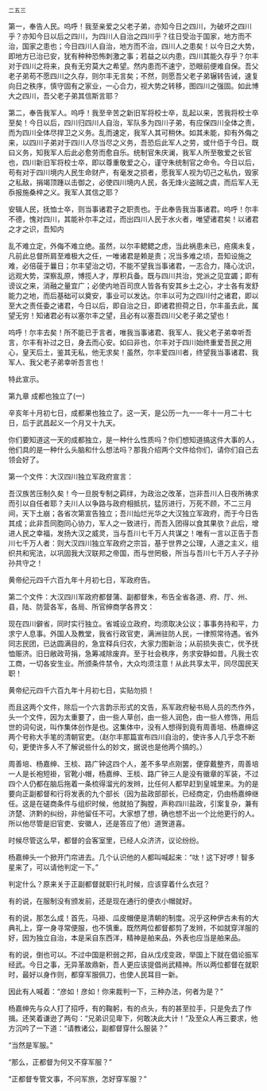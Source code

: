     二五三 

   第一，奉告人民。呜呼！我至亲爱之父老子弟，亦知今日之四川，为破坏之四川乎？亦知今日以后之四川，为四川人自治之四川乎？往日受治于国家，地方而不治，国家之患也；今日四川人自治，地方而不治，四川人之患矣！以今日之大势，即地方已治已安，犹有种种恐怖刺激之事；若益之以内患，四川其能久存乎？尔丰对于四川之将来，良有无穷莫大之希望。然内患而不速宁，恐眼前便难自保。吾父老子弟苟不愿四川之久存，则尔丰无言矣；不然，则愿吾父老子弟辗转告诫，速复向日之秩序，慎守固有之家业，一心合力，视大势之转移，图四川之强固。如此博大之四川，吾父老子弟其信斯言耶？

   第二，奉告我军人。呜呼！我至辛苦之新旧军将校士卒，乱起以来，苦我将校士卒至矣！今日以后，四川归四川人自治，军队多为四川子弟，有应保四川全体之责，而为四川全体尽捍卫之义务。乱而速定，我军人其可稍休。如其未能，抑有外侮之来，以四川子弟对于四川人尽当尽之义务，吾恐后此军人之劳，或什佰于今日。既曰义务，知我军人后此必愈劳而愈自乐。统制官朱庆澜，我军人所至敬爱之长官也，四川新旧军将校士卒，即以尊重敬爱之心，谨守朱统制官之命令。今日以后，苟有对于四川境内人民生命财产，有毫发之损者，愿我军人视为切己之私仇，毁家之私敌，捐竭顶踵以击御之，必使四川境内人民，各无烽火盗贼之虞，而后军人无忝报施桑梓之义。我军人其信之耶？

   安辑人民，抚恤士卒，则当事诸君子之职责也。于此奉告我当事诸君。呜呼！尔丰不德，愧对四川，其能补尔丰之过，而出四川人民于水火者，唯望诸君矣！以诸君之才之识，吾知内

   乱不难立定，外侮不难立绝。虽然，以尔丰鳃鳃之虑，当此祸患未已，疮痍未复，凡前此总督所肩至难极大之任，一唯诸君是赖是责；况当多难之顷，吾知设施之难，必倍蓰于曩日；尔丰望治之切，不能不望我当事诸君，一志合力，降心沈识，远观大势，深察乱原，博揽人才，厚积兵备。既与四川共治，党派之见宜蠲；即有谤议之来，消融之量宜广；必使内地百司庶人皆各有安其乡土之心，才士各有发舒能力之地，而后基础可以奠安，事业可以发达。尔丰以可为之四川付之诸君，即以至大之责任委之诸君，今日以后，即自治之日，即诸君担荷之日，尔丰虽去此，属望无穷！知诸君必有以塞尔丰之望，且必有以塞吾四川父老子弟之望也！

   呜呼！尔丰去矣！所不能已于言者，唯我当事诸君、我军人、我父老子弟幸听吾言，尔丰有补过之日，身去而心安。如曰非也，尔丰对于四川始终重爱吾民之用心，皇天后土，鉴其无私，他无求矣！虽然，尔丰爱四川者，终望我当事诸君、我军人、我父老子弟幸听吾言也！

   特此宣示。

   第九章 成都也独立了(一)

   辛亥年十月初七日，成都果也独立了。这一天，是公历一九一一年十一月二十七日，后于武昌起义一个月又十九天。

   你们要知道这一天的成都独立，是一种什么性质吗？你们想知道搞这件大事的人，他们具的是一种什么头脑和什么想法吗？那我介绍两个文件给你们，请你们自己去领会好了。

   第一个文件：大汉四川独立军政府宣言：

   吾汉族苦压制久矣！今一旦脱专制之羁绊，为政治之改革，岂非吾川人日夜所祷求而引以自任者耶？夫川人以争路与政府相抵抗，猛厉进行，万死不顾，不二三月间，天下土崩；各省次第宣告独立；吾川灿烂光华之大汉独立军政府，而于今日告其成；此非吾同胞同心协力，军人之一致进行，而吾入团得以食其果欤？此后，增进人民之幸福，发扬大汉之威灵，当与吾川七千万人共谋之！唯有一言以正告于吾川七千万人者：则大汉四川独立军政府之宗旨，基于世界之公理，人道之主义，组织共和宪法，以巩固我大汉联邦之帝国，而与世罔极，所当与吾川七千万人子子孙孙共守之！

   黄帝纪元四千六百九年十月初七日，军政府告。

   第二个文件：大汉四川军政府都督蒲、副都督朱，布告全省各道、府、厅、州、县，陆、防营各军，各局、所官绅商学各界文：

   现在四川僻省，同时实行独立。省城设立政府，均须取决公议；事事务持和平，力求宁人息事。外国人及教堂，我省行政官吏，满洲驻防人民，一律照常待遇。省外同志民团，已达圆满目的，急宜释兵归农，大家力图新治；从前损失丧亡，优予抚恤赈济。旧日敝政苛捐，急筹减除废弃。至于社会秩序，务求安静如昔。凡我士农工商，一切各安生业。所颁条件禁令，大众均须注意！从此共享太平，同尽国民天职！

   黄帝纪元四千六百九年十月初七日，实贴勿损！

   而且这两个文件，除后一个六言韵示形式的文告，系军政府秘书局人员的杰作外，头一个文件，因为太重要了，由一些人草创，由一些人润色，由一些人修饰，用后世的词句说，叫作集体创作是也。这集体中，没有人想得到竟有周善培、杨嘉绅这两个号称大手笔的清朝官吏。（赵尔丰那篇宣布四川自治的，使许多人几乎念不断句，更使许多人不了解说些什么的妙文，据说也是他两个搞的。）

   周善培、杨嘉绅、王棪、路广钟这四个人，差不多早点刚罢，便穿戴整齐，周善培一人是长袍短褂，官靴小帽，杨嘉绅、王棪、路广钟三人是没有徽章的军装，不过四个人仍都在脑后拖着一条梳得溜光的发辫，比任何人都早赶到皇城里来。为的是要向正副都督和行将发表的九个部长（因为盐政部部长，已经商定，仍由杨嘉绅继任。这是在磋商条件与组织时候，他就拍了胸膛，声称四川盐政，引案复杂，兼有济楚、济黔的纠纷，非他留任不可。大家想了想，确也想不出一个比他更行的人。所以他尽管是旧官吏、安徽人，还是答应了他）道贺道喜。

   时候尽管这么早，都督的会客室里，已经人众济济，议论纷纷。

   杨嘉绅头一个掀开门帘进去。几个认识他的人都叫喊起来：“呔！这下好啰！智多星来了，可以请他判定一下。”

   判定什么？原来关于正副都督就职行礼时候，应该穿着什么衣冠？

   有的说，在服制没有颁发前，还是现在通行的便衣小帽就好。

   有的说，那怎么成！首先，马褂、瓜皮帽便是清朝的制度。况乎这种伊古未有的大典礼上，穿一身寻常便服，也不慎重。既然两位都督都剪了发辫，不如就穿洋服的好，因为独立自治，本是采自东西洋，精神是舶来品，外表也应当是舶来品。

   有的说，倒也可以。不过中国是积弱之邦，自从戊戌变政，举国上下就在倡论振军经武。今日之事，无异革故鼎新，吾人更应该提倡尚武精神。所以两位都督在就职时，最好以身作则，都穿军服佩刀，也使人民耳目一新。

   因此有人喊着：“彦如！彦如！你来裁判一下，三种办法，何者为是？”

   杨嘉绅先与众人打了招呼，有的鞠躬，有的点头，有的甚至拉手，只是免去了作揖。还笑着谦逊了两句：“兄弟识见卑下，何敢决此大计！”及至众人再三要求，他方沉吟了一下道：“请教诸公，副都督穿什么服装？”

   “当然是军服。”

   “那么，正都督为何又不穿军服？”

   “正都督专管文事，不问军旅，怎好穿军服？”

